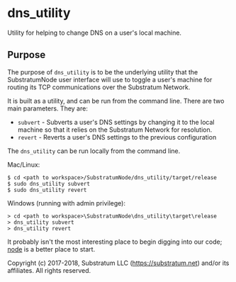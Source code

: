 # dns_utility
Utility for helping to change DNS on a user's local machine.

## Purpose
The purpose of `dns_utility` is to be the underlying utility that the SubstratumNode user interface will use to toggle a user's machine for 
routing its TCP communications over the Substratum Network.

It is built as a utility, and can be run from the command line. There are two main parameters. They are:

- `subvert` - Subverts a user's DNS settings by changing it to the local machine so that it relies on the Substratum Network for resolution.
- `revert` - Reverts a user's DNS settings to the previous configuration

The `dns_utility` can be run locally from the command line.

Mac/Linux:
```
$ cd <path to workspace>/SubstratumNode/dns_utility/target/release
$ sudo dns_utility subvert
$ sudo dns_utility revert

```

Windows (running with admin privilege):
```
> cd <path to workspace>\SubstratumNode\dns_utility\target\release
> dns_utility subvert
> dns_utility revert

```

It probably isn't the most interesting place to begin digging into our code;
[node](https://github.com/SubstratumNetwork/SubstratumNode/tree/master/node)
is a better place to start.


Copyright (c) 2017-2018, Substratum LLC (https://substratum.net) and/or its affiliates. All rights reserved.
